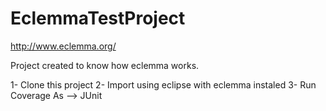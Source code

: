 # EclemmaTestProject

http://www.eclemma.org/

Project created to know how eclemma works.

1- Clone this project
2- Import using eclipse with eclemma instaled
3- Run Coverage As --> JUnit
